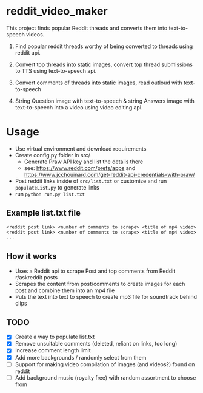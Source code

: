 # reddit_video_maker
This project finds popular Reddit threads and converts them into text-to-speech videos. 

1. Find popular reddit threads worthy of being converted to threads using reddit api.


2. Convert top threads into static images, convert top thread submissions to TTS using text-to-speech api. 


3. Convert comments of threads into static images, read outloud with text-to-speech


4. String Question image with text-to-speech & string Answers image with text-to-speech into a video using video editing api. 



# Usage
* Use virtual environment and download requirements
* Create config.py folder in src/
  - Generate Praw API key and list the details there
  - see: https://www.reddit.com/prefs/apps and https://www.jcchouinard.com/get-reddit-api-credentials-with-praw/
* Post reddit links inside of `src/list.txt` or customize and run `populateList.py` to generate links
* run `python run.py list.txt`

## Example list.txt file
```
<reddit post link> <number of comments to scrape> <title of mp4 video>
<reddit post link> <number of comments to scrape> <title of mp4 video>
...
```

## How it works
* Uses a Reddit api to scrape Post and top comments from Reddit r/askreddit posts
* Scrapes the content from post/comments to create images for each post and combine them into an mp4 file
* Puts the text into text to speech to create mp3 file for soundtrack behind clips

## TODO
- [x] Create a way to populate list.txt
- [x] Remove unsuitable comments (deleted, reliant on links, too long)
- [x] Increase comment length limit
- [x] Add more backgrounds / randomly select from them
- [ ] Support for making video compilation of images (and videos?) found on reddit
- [ ] Add background music (royalty free) with random assortment to choose from
